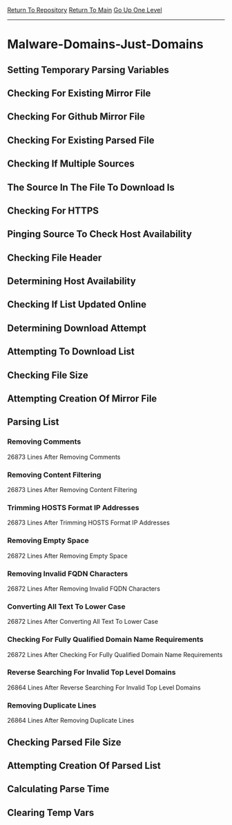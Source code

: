 [Return To Repository](https://github.com/deathbybandaid/piholeparser/)
[Return To Main](https://github.com/deathbybandaid/piholeparser/blob/master/RecentRunLogs/Mainlog.md)
[Go Up One Level](https://github.com/deathbybandaid/piholeparser/blob/master/RecentRunLogs/TopLevelScripts/30-Processing-External-Blacklists.md)
____________________________________
# Malware-Domains-Just-Domains
## Setting Temporary Parsing Variables
## Checking For Existing Mirror File
## Checking For Github Mirror File
## Checking For Existing Parsed File
## Checking If Multiple Sources
## The Source In The File To Download Is
## Checking For HTTPS
## Pinging Source To Check Host Availability
## Checking File Header
## Determining Host Availability
## Checking If List Updated Online
## Determining Download Attempt
## Attempting To Download List
## Checking File Size
## Attempting Creation Of Mirror File
## Parsing List
### Removing Comments
26873 Lines After Removing Comments
### Removing Content Filtering
26873 Lines After Removing Content Filtering
### Trimming HOSTS Format IP Addresses
26873 Lines After Trimming HOSTS Format IP Addresses
### Removing Empty Space
26872 Lines After Removing Empty Space
### Removing Invalid FQDN Characters
26872 Lines After Removing Invalid FQDN Characters
### Converting All Text To Lower Case
26872 Lines After Converting All Text To Lower Case
### Checking For Fully Qualified Domain Name Requirements
26872 Lines After Checking For Fully Qualified Domain Name Requirements
### Reverse Searching For Invalid Top Level Domains
26864 Lines After Reverse Searching For Invalid Top Level Domains
### Removing Duplicate Lines
26864 Lines After Removing Duplicate Lines
## Checking Parsed File Size
## Attempting Creation Of Parsed List
## Calculating Parse Time
## Clearing Temp Vars
